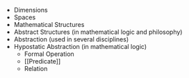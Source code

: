 - Dimensions
- Spaces
- Mathematical Structures
- Abstract Structures (in mathematical logic and philosophy)
- Abstraction (used in several disciplines)
- Hypostatic Abstraction (in mathematical logic)
	- Formal Operation
	- [[Predicate]]
	- Relation